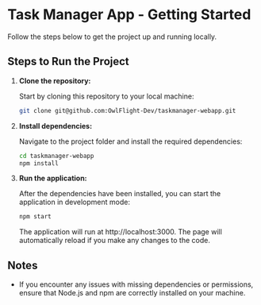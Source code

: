 # Task Manager App - Getting Started

Follow the steps below to get the project up and running locally.

## Steps to Run the Project

1. **Clone the repository:**

   Start by cloning this repository to your local machine:

   ```bash
   git clone git@github.com:OwlFlight-Dev/taskmanager-webapp.git

2. **Install dependencies:**

    Navigate to the project folder and install the required dependencies:

    ```bash
    cd taskmanager-webapp
    npm install

3. **Run the application:**

    After the dependencies have been installed, you can start the application in development mode:

    ```bash
    npm start
    ```

    The application will run at http://localhost:3000. The page will automatically reload if you make any changes to the code.

## Notes

- If you encounter any issues with missing dependencies or permissions, ensure that Node.js and npm are correctly installed on your machine.